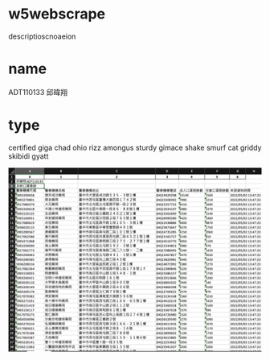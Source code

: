 # w5webscrape
descriptioscnoaeion
# name
ADT110133 邱暐翔
# type
certified giga chad ohio rizz amongus sturdy gimace shake smurf cat griddy skibidi gyatt

![maskdfimg](https://github.com/ppinspector69/w5webscrape/blob/007bf5a0c914db32441465810900a8ad006d0dc8/mask_df.png)
